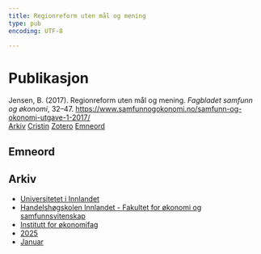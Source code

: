 ```yaml
---
title: Regionreform uten mål og mening
type: pub
encoding: UTF-8

---
```

<h1>Publikasjon</h1>
<article id="csl-bib-container-4FESSNR2" class="csl-bib-container">
  <div class="csl-bib-body"> <div class="csl-entry">Jensen, B. (2017). Regionreform uten mål og mening. <i>Fagbladet samfunn og økonomi</i>, 32–47. <a href="https://www.samfunnogokonomi.no/samfunn-og-okonomi-utgave-1-2017/">https://www.samfunnogokonomi.no/samfunn-og-okonomi-utgave-1-2017/</a></div> </div>
  <div class="csl-bib-buttons">
    <a href="#taxonomy-article-4FESSNR2" alt="archive" class="csl-bib-button">Arkiv</a>
    <a href="https://app.cristin.no/results/show.jsf?id=2348455" alt="Cristin" class="csl-bib-button">Cristin</a>
    <a href="http://zotero.org/groups/5881554/items/4FESSNR2" alt="Zotero" class="csl-bib-button">Zotero</a>
    <a href="#keywords-article-4FESSNR2" alt="keywords" class="csl-bib-button">Emneord</a>
  </div>
  <div id="csl-bib-meta-container-4FESSNR2"></div>
</article>
<div id="csl-bib-meta-4FESSNR2" class="csl-bib-meta">
  <article id="keywords-article-4FESSNR2" class="keywords-article">
    <h1>Emneord</h1>
    
  </article>
  <article id="taxonomy-article-4FESSNR2" class="taxonomy-article">
    <h1>Arkiv</h1>
    <ul>
      <li><a href="{{< params subfolder >}}nn/archive/?key=3DCRN523">Universitetet i Innlandet</a></li>
      <li><a href="{{< params subfolder >}}nn/archive/?key=DU8Q9LN9">Handelshøgskolen Innlandet - Fakultet for økonomi og samfunnsvitenskap</a></li>
      <li><a href="{{< params subfolder >}}nn/archive/?key=3IQA89I8">Institutt for økonomifag</a></li>
      <li><a href="{{< params subfolder >}}nn/archive/?key=7XFLPQNF">2025</a></li>
      <li><a href="{{< params subfolder >}}nn/archive/?key=GN22DUGA">Januar</a></li>
    </ul>
  </article>
</div>
